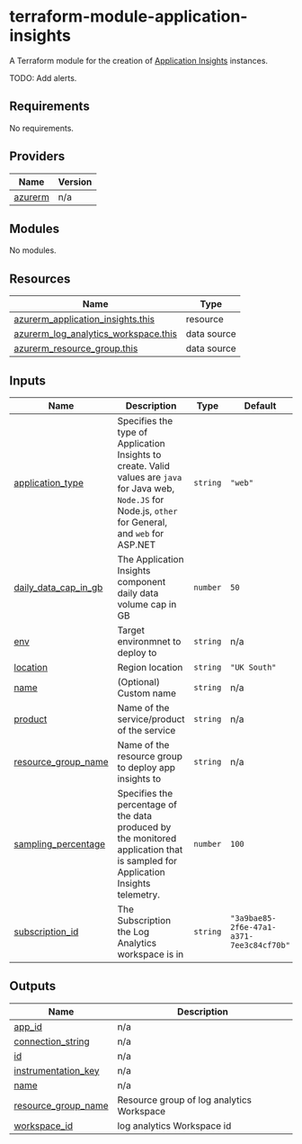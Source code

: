 # terraform-module-application-insights
A Terraform module for the creation of [Application Insights](https://learn.microsoft.com/en-us/azure/azure-monitor/app/app-insights-overview) instances.

TODO: Add alerts.

<!-- BEGIN_TF_DOCS -->
## Requirements

No requirements.

## Providers

| Name | Version |
|------|---------|
| <a name="provider_azurerm"></a> [azurerm](#provider\_azurerm) | n/a |

## Modules

No modules.

## Resources

| Name | Type |
|------|------|
| [azurerm_application_insights.this](https://registry.terraform.io/providers/hashicorp/azurerm/latest/docs/resources/application_insights) | resource |
| [azurerm_log_analytics_workspace.this](https://registry.terraform.io/providers/hashicorp/azurerm/latest/docs/data-sources/log_analytics_workspace) | data source |
| [azurerm_resource_group.this](https://registry.terraform.io/providers/hashicorp/azurerm/latest/docs/data-sources/resource_group) | data source |

## Inputs

| Name | Description | Type | Default | Required |
|------|-------------|------|---------|:--------:|
| <a name="input_application_type"></a> [application\_type](#input\_application\_type) | Specifies the type of Application Insights to create. Valid values are `java` for Java web, `Node.JS` for Node.js, `other` for General, and `web` for ASP.NET | `string` | `"web"` | no |
| <a name="input_daily_data_cap_in_gb"></a> [daily\_data\_cap\_in\_gb](#input\_daily\_data\_cap\_in\_gb) | The Application Insights component daily data volume cap in GB | `number` | `50` | no |
| <a name="input_env"></a> [env](#input\_env) | Target environmnet to deploy to | `string` | n/a | yes |
| <a name="input_location"></a> [location](#input\_location) | Region location | `string` | `"UK South"` | no |
| <a name="input_name"></a> [name](#input\_name) | (Optional) Custom name | `string` | n/a | yes |
| <a name="input_product"></a> [product](#input\_product) | Name of the service/product of the service | `string` | n/a | yes |
| <a name="input_resource_group_name"></a> [resource\_group\_name](#input\_resource\_group\_name) | Name of the resource group to deploy app insights to | `string` | n/a | yes |
| <a name="input_sampling_percentage"></a> [sampling\_percentage](#input\_sampling\_percentage) | Specifies the percentage of the data produced by the monitored application that is sampled for Application Insights telemetry. | `number` | `100` | no |
| <a name="input_subscription_id"></a> [subscription\_id](#input\_subscription\_id) | The Subscription the Log Analytics workspace is in | `string` | `"3a9bae85-2f6e-47a1-a371-7ee3c84cf70b"` | no |

## Outputs

| Name | Description |
|------|-------------|
| <a name="output_app_id"></a> [app\_id](#output\_app\_id) | n/a |
| <a name="output_connection_string"></a> [connection\_string](#output\_connection\_string) | n/a |
| <a name="output_id"></a> [id](#output\_id) | n/a |
| <a name="output_instrumentation_key"></a> [instrumentation\_key](#output\_instrumentation\_key) | n/a |
| <a name="output_name"></a> [name](#output\_name) | n/a |
| <a name="output_resource_group_name"></a> [resource\_group\_name](#output\_resource\_group\_name) | Resource group of log analytics Workspace |
| <a name="output_workspace_id"></a> [workspace\_id](#output\_workspace\_id) | log analytics Workspace id |
<!-- END_TF_DOCS -->